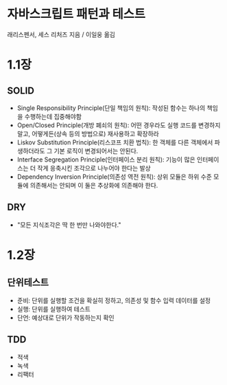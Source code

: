 # 자바스크립트 패턴과 테스트

래리스펜서, 세스 리처즈 지음 / 이일웅 옮김

# 1.1장

## SOLID

- Single Responsibility Principle(단일 책임의 원칙): 작성된 함수는 하나의 책임을 수행하는데 집중해야함
- Open/Closed Principle(개방 폐쇠의 원칙): 어떤 경우라도 실행 코드를 변경하지 말고, 어떻게든(상속 등의 방법으로) 재사용하고 확장하라
- Liskov Substitution Principle(리스코프 치환 법칙): 한 객체를 다른 객체에서 파생하더라도 그 기본 로직이 변경되어서는 안된다.
- Interface Segregation Principle(인터페이스 분리 원칙): 기능이 많은 인터페이스는 더 작게 응축시킨 조각으로 나누어야 한다는 발상
- Dependency Inversion Principle(의존성 역전 원칙): 상위 모듈은 하위 수준 모듈에 의존해서는 안되며 이 둘은 추상화에 의존해야 한다.

## DRY

- "모든 지식조각은 딱 한 번만 나와야한다."

# 1.2장

## 단위테스트

- 준비: 단위를 실행할 조건을 확실히 정하고, 의존성 및 함수 입력 데이터를 설정
- 실행: 단위를 실행하여 테스트
- 단언: 예상대로 단위가 작동하는지 확인

## TDD

- 적색
- 녹색
- 리팩터